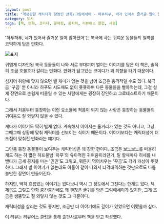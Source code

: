 ```yaml
---
layout: post
title: "개성강한 캐릭터가 장점인 만화/그림에세이 - 하푸하푸, 네가 있어서 즐거운 일이 많아졌어"
category: 도서
tags: [책, 만화, 코미디, 꿀떼징, 꼼지락, 리뷰어스 클럽, 서평]
---
```


'하푸하푸, 네가 있어서 즐거운 일이 많아졌어'는
북극에 사는 귀여운 동물들의 일화를 코믹하게 담은 만화다.

![표지](https://lh3.googleusercontent.com/BCiJe00GmI1lbaWpsyhfL1mjD93kgjhbg942vNdyxaexOYtOMwc_X-BXjSiegrWfO7GwSCQZjY4FOw=s480)

귀엽게 디자인된 북극 동물들이 나와
서로 부대끼며 벌이는 이야기를 담은 이 책은,
솔직히 조금 호불호가 갈리는 만화다.
만화가 담고있는 코미디가 꽤 취향을 타기 때문이다.

심지어 취향에 맞지 않으면 별 재미가 없는 것을 넘어 조금은 충격적일 수도 있다.
북극곰 '꾸곰' 뿐 아니라 하푸도 시도때도 없이 쯋쯋하며 다른 동물들을 빨아먹는데,
그걸 실제 장면으로 손쉽게 떠올릴 수 있는 사람에게는 굉장히 장인하고 그로테스트하기 때문이다.

그래서 처음부터 등장하는 이런 요소들에 적응이 되지 않는 사람은
등장하는 동물들의 귀여움도 잘 와닿지 않을 수 있다.

게다가 이야기도 딱히 별게 없다.
계속해서 이어지는 줄거리가 있는 것도 아니고,
그냥 그때그때 상황에 맞춰 캐릭터를 선보이는 식이기 때문이다.
이야기보다는 캐릭터성에 더 초점이 맞춰진 만화라는 얘기다.

그만큼 등장 동물들이 보여주는 캐릭터성은 꽤 강한 편이다.
조금은 보노보노를 떠올리게도 하는 혀 짧은 하프물범 '하푸'의 유아적인 귀여움이라던가,
말 할때마다 허세를 내밷다가 금세 꽁지를 마는 '귄귄'도 그렇고,
뭐든지 먹어치우는 '꾸곰'도 각기 개성이 뚜렷하다.
그래서 별 이야기가 없는데도 이들이 같이 나와서 티격태격하는 것만으로도 나름 볼만한 장면이 만들어진다.

하지만, 딱히 흐름있는 이야기는 없다보니 역시 그 정도에서 그친다는 한계도 있다.
책 제목도 그렇고 만화 중간중간에도 꽤 괜찮은 글귀를 담은 그림에세이가 있지만,
그게 조금은 쌩뚱맞고 잘 와닿지 않는 것도 그 때문이다.

캐릭터성을 살리는 것도 좋지만,
조금만 더 이야기에도 깊이가 있었으면 어땠을까 싶다.



<div class="im im-info">
이 리뷰는 리뷰어스 클럽을 통해 출판사로부터 책을 받고 작성했다.
</div>
